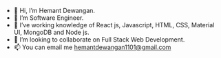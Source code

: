 - 👋 Hi, I’m Hemant Dewangan.
- 👀 I’m Software Engineer.
- 🌱 I’ve working knowledge of React js, Javascript, HTML, CSS, Material UI, MongoDB and Node js.
- 💞️ I’m looking to collaborate on Full Stack Web Development.
- 📫 You can email me hemantdewangan1101@gmail.com

<!---
harshit-hash/harshit-hash is a ✨ special ✨ repository because its `README.md` (this file) appears on your GitHub profile.
You can click the Preview link to take a look at your changes.
--->
